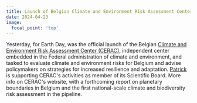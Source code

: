```yaml
---
title: Launch of Belgian Climate and Environment Risk Assessment Center (CERAC)
date: 2024-04-23
image:
  focal_point: 'top'
---
```


<!--more-->

Yesterday, for Earth Day, was the official launch of the Belgian [Climate and Environment Risk Assessment Center (CERAC)](https://www.cerac.be/), independent center embedded in the Federal administration of climate and environment, and tasked to evaluate climate and environment risks for Belgium and advise policymakers on strategies for increased resilience and adaptation.
[Patrick](https://landsystems-lab.earth/author/patrick-meyfroidt/) is supporting CERAC's activities as member of its Scientific Board. More info on CERAC's website, with a forthcoming report on planetary boundaries in Belgium and the first national-scale climate and biodiversity risk assessment in the pipeline. 